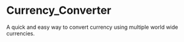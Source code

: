 # Currency_Converter
A quick and easy way to convert currency using multiple world wide currencies. 
